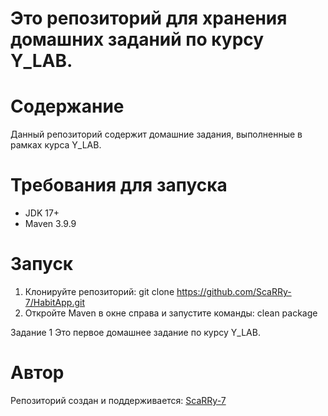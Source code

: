 # Это репозиторий для хранения домашних заданий по курсу Y_LAB.

# Содержание
Данный репозиторий содержит домашние задания, выполненные в рамках курса Y_LAB.

# Требования для запуска
- JDK 17+
- Maven 3.9.9

# Запуск
1. Клонируйте репозиторий:
git clone https://github.com/ScaRRy-7/HabitApp.git
2. Откройте Maven в окне справа и запустите команды:
clean
package

Задание 1
Это первое домашнее задание по курсу Y_LAB.

# Автор
Репозиторий создан и поддерживается:
[ScaRRy-7](https://github.com/ScaRRy-7)
